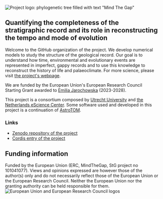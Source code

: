 ![Project logo: phylogenetic tree filled with text "Mind The 
Gap"](https://github.com/MindTheGap-ERC/.github/blob/master/figs/logo_tree_horizontal_ERC_square.png)

## Quantifying the completeness of the stratigraphic record and its role in reconstructing the tempo and mode of evolution 
Welcome to the GitHub organization of the project.
We develop numerical models to study the structure of the geological record.
Our goal is to understand how time, environmental and evolutionary events are represented in imperfect, gappy records and to use this knowledge to reconstruct the history of life and palaeoclimate. For more science, please visit [the project's webpage](https://mindthegap-erc.github.io/).

We are funded by the European Union's European Research Council Starting Grant awarded to [Emilia Jarochowska](https://www.uu.nl/staff/EBJarochowska) (2023-2028).

This project is a consortium composed by [Utrecht University](https://www.uu.nl/en/research/department-of-earth-sciences) and [the Netherlands eScience Center](https://www.esciencecenter.nl/). Some software used and developed in this project is a continuation of [AstroTOM](https://github.com/astro-turing).

### Links
- [Zenodo repository of the project](https://zenodo.org/communities/mindthegap/)
- [Cordis entry of the project](https://cordis.europa.eu/project/id/101041077)

## Funding information
Funded by the European Union (ERC, MindTheGap, StG project no 101041077). Views and opinions expressed are however those of the author(s) only and do not necessarily reflect those of the European Union or the European Research Council. Neither the European Union nor the granting authority can be held responsible for them.
![European Union and European Research Council logos](https://erc.europa.eu/sites/default/files/2023-06/LOGO_ERC-FLAG_FP.png)
